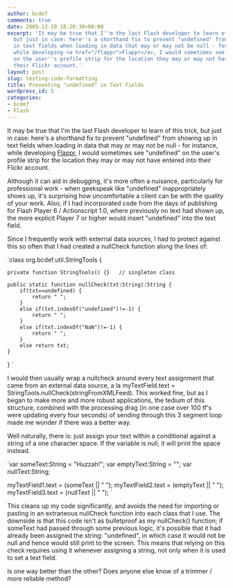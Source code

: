 ```yaml
---
author: bcdef
comments: true
date: 2005-12-10 18:20:38+00:00
excerpt: 'It may be true that I''m the last Flash developer to learn of this trick,
  but just in case: here''s a shorthand fix to prevent "undefined" from showing up
  in text fields when loading in data that may or may not be null - for instance,
  while developing <a href="/flappr">Flappr</a>, I would sometimes see "undefined"
  on the user''s profile strip for the location they may or may not have entered into
  their Flickr account.'
layout: post
slug: testing-code-formatting
title: Preventing "undefined" in Text Fields
wordpress_id: 5
categories:
- bcdef
- Flash
---
```


It may be true that I'm the last Flash developer to learn of this trick, but just in case: here's a shorthand fix to prevent "undefined" from showing up in text fields when loading in data that may or may not be null - for instance, while developing [Flappr](/flappr), I would sometimes see "undefined" on the user's profile strip for the location they may or may not have entered into their Flickr account.

Although it can aid in debugging, it's more often a nuisance, particularly for professional work - when geekspeak like "undefined" inappropriately shows up, it's surprising how uncomfortable a client can be with the quality of your work. Also, if I had incorporated code from the days of publishing for Flash Player 6 / Actionscript 1.0, where previously no text had shown up, the more explicit Player 7 or higher would insert "undefined" into the text field.

Since I frequently work with external data sources, I had to protect against this so often that I had created a nullCheck function along the lines of:

`class org.bcdef.util.StringTools {

	private function StringTools() {}	// singleton class

	public static function nullCheck(txt:String):String {		
		if(txt==undefined) {
			return " ";
		}
		else if(txt.indexOf("undefined")!=-1) {
			return " ";
		}
		else if(txt.indexOf("NaN")!=-1) {
			return " ";
		}
		else return txt;
	}	
}
`

I would then usually wrap a nullcheck around every text assignment that came from an external data source, a la myTextField.text = StringTools.nullCheck(stringFromXMLFeed). This worked fine, but as I began to make more and more robust applications, the tedium of this structure, combined with the processing drag (in one case over 100 tf's were updating every four seconds) of sending through this 3 segment loop made me wonder if there was a better way.

Well naturally, there is: just assign your text within a conditional against a string of a one character space. If the variable is null, it will print the space instead.

`var someText:String = "Huzzah!";
var emptyText:String = "";
var nullText:String;

myTextField1.text = (someText || " "); 
myTextField2.text = (emptyText || " "); 
myTextField3.text = (nullText || " "); 
`

This cleans up my code significantly, and avoids the need for importing or pasting in an extraneous nullCheck function into each class that I use. The downside is that this code isn't as bulletproof as my nullCheck() function; if someText had passed through some previous logic, it's possible that it had already been assigned the string: "undefined", in which case it would not be null and hence would still print to the screen. This means that relying on this check requires using it whenever assigning a string, not only when it is used to set a text field.

Is one way better than the other? Does anyone else know of a trimmer / more reliable method?
